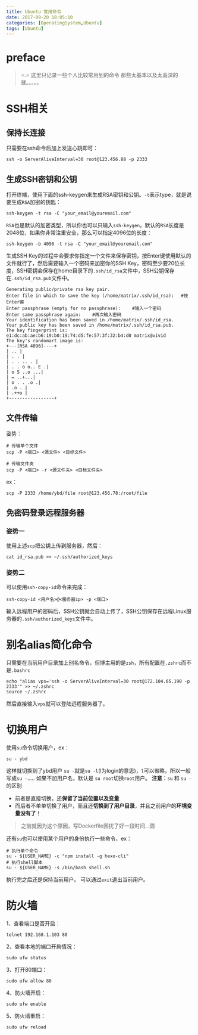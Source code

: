 ```yaml
---
title: Ubuntu 常用命令
date: 2017-09-20 18:05:10
categories: [OperatingSystem,Ubuntu]
tags: [Ubuntu]
---
```


# preface
> =.= 这里只记录一些个人比较常用到的命令
> 那些太基本以及太高深的就。。。。。


<!--more-->
# SSH相关
## 保持长连接
只需要在ssh命令后加上发送心跳即可：
```
ssh -o ServerAliveInterval=30 root@123.456.88 -p 2333
```

## 生成SSH密钥和公钥
打开终端，使用下面的ssh-keygen来生成RSA密钥和公钥。`-t`表示type，就是说要生成`RSA`加密的钥匙：
```shell
ssh-keygen -t rsa -C "your_email@youremail.com"
```
`RSA`也是默认的加密类型，所以你也可以只输入`ssh-keygen`，默认的`RSA`长度是2048位，如果你非常注重安全，那么可以指定4096位的长度：
```shell
ssh-keygen -b 4096 -t rsa -C "your_email@youremail.com"
```
生成SSH Key的过程中会要求你指定一个文件来保存密钥，按Enter键使用默认的文件就行了，然后需要输入一个密码来加密你的SSH Key，密码至少要20位长度，SSH密钥会保存在home目录下的`.ssh/id_rsa`文件中，SSH公钥保存在`.ssh/id_rsa.pub`文件中。
```
Generating public/private rsa key pair.
Enter file in which to save the key (/home/matrix/.ssh/id_rsa): 　#按Enter键
Enter passphrase (empty for no passphrase): 　　#输入一个密码
Enter same passphrase again: 　　#再次输入密码
Your identification has been saved in /home/matrix/.ssh/id_rsa.
Your public key has been saved in /home/matrix/.ssh/id_rsa.pub.
The key fingerprint is:
e1:dc:ab:ae:b6:19:b0:19:74:d5:fe:57:3f:32:b4:d0 matrix@vivid
The key's randomart image is:
+---[RSA 4096]----+
| .. |
| . . |
| . . .. . |
| . . o o.. E .|
| o S ..o ...|
| = ..+...|
| o . . .o .|
| .o . |
| .++o |
+-----------------+
```

## 文件传输
姿势：
```
# 传输单个文件
scp -P <端口> <源文件> <目标文件>

# 传输文件夹
scp -P <端口> -r <源文件夹> <目标文件夹>
```
ex：
```
scp -P 2333 /home/ybd/file root@123.456.78:/root/file
```

## 免密码登录远程服务器
### 姿势一
使用上述`scp`把公钥上传到服务器，然后：
```
cat id_rsa.pub >> ~/.ssh/authorized_keys
```

### 姿势二
可以使用`ssh-copy-id`命令来完成：
```shell
ssh-copy-id <用户名>@<服务器ip> -p <端口>
```
输入远程用户的密码后，SSH公钥就会自动上传了，SSH公钥保存在远程Linux服务器的`.ssh/authorized_keys`文件中。

# 别名alias简化命令
只需要在当前用户目录加上别名命令，但博主用的是`zsh`，所有配置在`.zshrc`而不是`.bashrc`
```shell
echo "alias vps='ssh -o ServerAliveInterval=30 root@172.104.65.190 -p 2333'" >> ~/.zshrc
source ~/.zshrc
```
然后直接输入`vps`就可以登陆远程服务器了。

# 切换用户

使用`su`命令切换用户，ex：
```
su - ybd
```
这样就切换到了ybd用户
`su -`就是`su -l`(l为login的意思)，`l`可以省略，所以一般写成`su -`.....
如果不加用户名，默认是 `su root`切换`root`用户。
**注意**：`su` 和 `su -`的区别

- 前者是直接切换，还**保留了当前位置以及变量**
- 而后者不单单切换了用户，而且还**切换到了用户目录**，并且之前用户的**环境变量没有了**！

> 之前就因为这个原因，写Dockerfile困扰了好一段时间...囧

还有`su`也可以使用某个用户的身份执行一些命令，ex：
```
# 执行单个命令
su - ${USER_NAME} -c "npm install -g hexo-cli"
# 执行shell脚本
su - ${USER_NAME} -s /bin/bash shell.sh
```

执行完之后还是保持当前用户。
可以通过`exit`退出当前用户。

# 防火墙
1、查看端口是否开启：
```
telnet 192.168.1.103 80
```

2、查看本地的端口开启情况：
```
sudo ufw status
```

3、打开80端口：
```
sudo ufw allow 80
```

4、防火墙开启：
```
sudo ufw enable
```

5、防火墙重启：
```
sudo ufw reload
```





